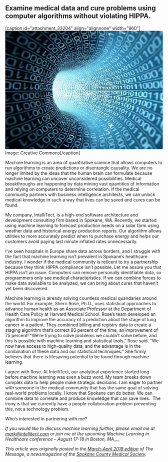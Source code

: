 
## Examine medical data and cure problems using computer algorithms without violating HIPPA.

\[caption id="attachment\_33204" align="alignnone" width="960"\]![](https://raw.githubusercontent.com/worseTyler/MarkdownBlogs/main/2018/04/machine-learning-can-save-lives/images/machine-learning.jpg) Image: Creative Commons\[/caption\]

Machine learning is an area of quantitative science that allows computers to run algorithms to create predictions or disentangle causality. We are no longer limited by the ideas that the human brain can formulate because machine learning can uncover unconsidered possibilities. Medical breakthroughs are happening by data mining vast quantities of information and relying on computers to determine correlation. If the medical community partners with business intelligence architects, we can unlock medical knowledge in such a way that lives can be saved and cures can be found.

My company, IntelliTect, is a high-end software architecture and development consulting firm based in Spokane, WA. Recently, we started using machine learning to forecast production needs on a solar farm using weather data and historical energy production reports. Our algorithm allows utilities to more accurately predict when to purchase energy and helps our customers avoid paying last minute inflated rates unnecessarily.

I’ve seen hospitals in Europe share data across borders, and I struggle with the fact that machine learning isn’t prevalent in Spokane’s healthcare industry. I wonder if the medical community is reticent to try a partnership because they think HIPPA compliance isn’t possible. Let me assure you that HIPPA isn’t an issue. Computers can remove personally identifiable data, so programmers only see medical characteristics. If we can combine forces to make data available to be analyzed, we can bring about cures that haven’t yet been discovered.

Machine learning is already solving countless medical quandaries around the world. For example, Sherri Rose, Ph.D., uses statistical approaches to advance human health as an Associate Professor at the Department of Health Care Policy at Harvard Medical School. Rose’s team developed an algorithm to improve the accuracy of a prediction about the stage of lung cancer in a patient. They combined billing and registry data to create a staging algorithm that’s correct 93 percent of the time, an improvement of 75 percent! “We’re trying to solve problems we couldn’t solve before, and this is possible with machine learning and statistical tools,” Rose said. “We now have access to high-quality data, and the advantage is in the combination of these data and our statistical techniques.” She firmly believes that there is lifesaving potential to be found through machine learning.

I agree with Rose. At IntelliTect, our analytical experience started long before machine learning was even a buzz word. My team breaks down complex data to help people make strategic decisions. I am eager to partner with someone in the medical community that has the same goal of solving real-world problems locally. I know that Spokane can do better. We can combine data to correlate and produce knowledge that can save lives.  The irony is that we currently have a people collaboration problem preventing this, not a technology problem.

Who’s interested in partnering with me?

_If you would like to discuss machine learning further, please email me at_ [_mark@intellitect.com_](mailto:mark@intellitect.com) _or join me at the upcoming Machine Learning in Healthcare conference – August 17-18 in Boston, MA__._

_This article was originally posted in the [March-April 2018 edition](https://growthzonesitesprod.azureedge.net/wp-content/uploads/sites/1680/2020/07/The_Message_March_April_2018.pdf) of The Message, a newsmagazine of the [Spokane County Medical Society](https://www.spcms.org/)._
